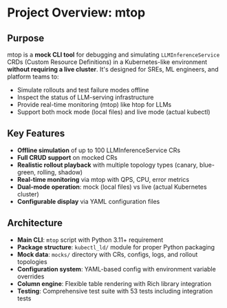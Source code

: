 # Project Overview: mtop

## Purpose
mtop is a **mock CLI tool** for debugging and simulating `LLMInferenceService` CRDs (Custom Resource Definitions) in a Kubernetes-like environment **without requiring a live cluster**. It's designed for SREs, ML engineers, and platform teams to:

- Simulate rollouts and test failure modes offline
- Inspect the status of LLM-serving infrastructure
- Provide real-time monitoring (mtop) like htop for LLMs
- Support both mock mode (local files) and live mode (actual kubectl)

## Key Features
- **Offline simulation** of up to 100 LLMInferenceService CRs
- **Full CRUD support** on mocked CRs
- **Realistic rollout playback** with multiple topology types (canary, blue-green, rolling, shadow)
- **Real-time monitoring** via mtop with QPS, CPU, error metrics
- **Dual-mode operation**: mock (local files) vs live (actual Kubernetes cluster)
- **Configurable display** via YAML configuration files

## Architecture
- **Main CLI**: `mtop` script with Python 3.11+ requirement
- **Package structure**: `kubectl_ld/` module for proper Python packaging
- **Mock data**: `mocks/` directory with CRs, configs, logs, and rollout topologies
- **Configuration system**: YAML-based config with environment variable overrides
- **Column engine**: Flexible table rendering with Rich library integration
- **Testing**: Comprehensive test suite with 53 tests including integration tests